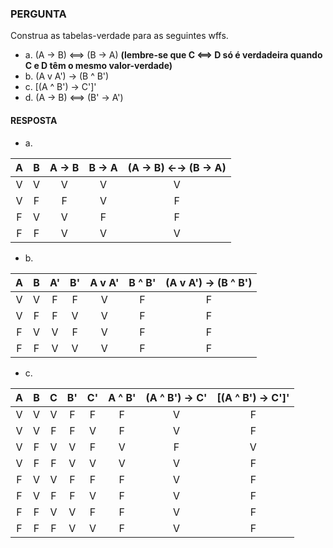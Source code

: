 ### PERGUNTA

Construa as tabelas-verdade para as seguintes wffs.

- a. (A → B) <==> (B → A) **(lembre-se que C <==> D só é verdadeira quando C e D têm o mesmo valor-verdade)**
- b. (A v A') → (B ^ B')
- c. [(A ^ B') → C']'
- d. (A → B) <==> (B' → A')

#### RESPOSTA

- a.

| A | B | A → B | B → A | (A → B) ←→ (B → A) |
|:-:|:-:|:-----:|:-----:|:------------------:|
| V | V |   V   |   V   |          V         |
| V | F |   F   |   V   |          F         |
| F | V |   V   |   F   |          F         |
| F | F |   V   |   V   |          V         |

- b.

| A | B | A' | B' | A v A' | B ^ B' | (A v A') → (B ^ B') |
|:-:|:-:|:--:|:--:|:------:|:------:|:-------------------:|
| V | V |  F |  F |    V   |    F   |          F          |
| V | F |  F |  V |    V   |    F   |          F          |
| F | V |  V |  F |    V   |    F   |          F          |
| F | F |  V |  V |    V   |    F   |          F          |

- c.

| A | B | C | B' | C' | A ^ B' | (A ^ B') → C' | [(A ^ B') → C']' |
|:-:|:-:|:-:|:--:|:--:|:------:|:-------------:|:----------------:|
| V | V | V |  F |  F |    F   |       V       |         F        |
| V | V | F |  F |  V |    F   |       V       |         F        |
| V | F | V |  V |  F |    V   |       F       |         V        |
| V | F | F |  V |  V |    V   |       V       |         F        |
| F | V | V |  F |  F |    F   |       V       |         F        |
| F | V | F |  F |  V |    F   |       V       |         F        |
| F | F | V |  V |  F |    F   |       V       |         F        |
| F | F | F |  V |  V |    F   |       V       |         F        |

